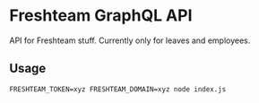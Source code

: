 # Freshteam GraphQL API

API for Freshteam stuff. Currently only for leaves and employees.

## Usage

```
FRESHTEAM_TOKEN=xyz FRESHTEAM_DOMAIN=xyz node index.js
```
